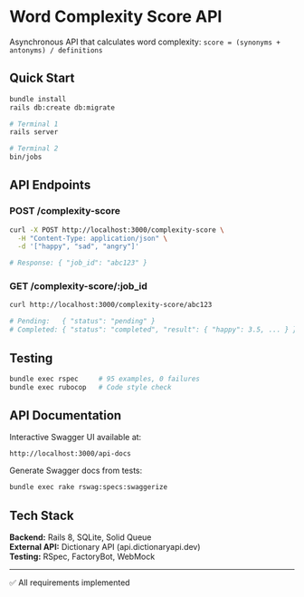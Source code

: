 # Word Complexity Score API

Asynchronous API that calculates word complexity: `score = (synonyms + antonyms) / definitions`

## Quick Start

```bash
bundle install
rails db:create db:migrate

# Terminal 1
rails server

# Terminal 2
bin/jobs
```

## API Endpoints

### POST /complexity-score
```bash
curl -X POST http://localhost:3000/complexity-score \
  -H "Content-Type: application/json" \
  -d '["happy", "sad", "angry"]'

# Response: { "job_id": "abc123" }
```

### GET /complexity-score/:job_id
```bash
curl http://localhost:3000/complexity-score/abc123

# Pending:   { "status": "pending" }
# Completed: { "status": "completed", "result": { "happy": 3.5, ... } }
```

## Testing

```bash
bundle exec rspec     # 95 examples, 0 failures
bundle exec rubocop   # Code style check
```

## API Documentation

Interactive Swagger UI available at:
```
http://localhost:3000/api-docs
```

Generate Swagger docs from tests:
```bash
bundle exec rake rswag:specs:swaggerize
```

## Tech Stack

**Backend:** Rails 8, SQLite, Solid Queue  
**External API:** Dictionary API (api.dictionaryapi.dev)  
**Testing:** RSpec, FactoryBot, WebMock

---

✅ All requirements implemented
